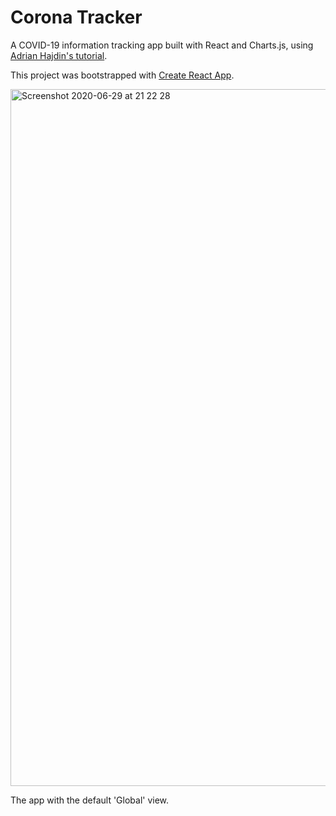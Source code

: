 # Corona Tracker

A COVID-19 information tracking app built with React and Charts.js, using [Adrian Hajdin's tutorial](https://www.youtube.com/watch?time_continue=13&v=khJlrj3Y6Ls&feature=emb_logo).

This project was bootstrapped with [Create React App](https://github.com/facebook/create-react-app).

<img width="1115" alt="Screenshot 2020-06-29 at 21 22 28" src="https://user-images.githubusercontent.com/25869284/86053070-dbbcfd00-ba4f-11ea-9b38-a5d0fa9ad504.png">

The app with the default 'Global' view.